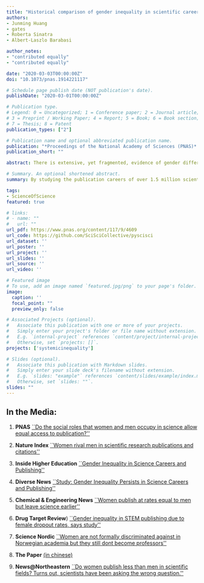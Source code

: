 ```yaml
---
title: "Historical comparison of gender inequality in scientific careers across countries and disciplines"
authors:
- Junming Huang
- gates
- Roberta Sinatra
- Albert-Laszlo Barabasi

author_notes:
- "contributed equally"
- "contributed equally"

date: "2020-03-03T00:00:00Z"
doi: "10.1073/pnas.1914221117"

# Schedule page publish date (NOT publication's date).
publishDate: "2020-03-01T00:00:00Z"

# Publication type.
# Legend: 0 = Uncategorized; 1 = Conference paper; 2 = Journal article;
# 3 = Preprint / Working Paper; 4 = Report; 5 = Book; 6 = Book section;
# 7 = Thesis; 8 = Patent
publication_types: ["2"]

# Publication name and optional abbreviated publication name.
publication: "*Proceedings of the National Academy of Sciences (PNAS)* **117** (1)"
publication_short: ""

abstract: There is extensive, yet fragmented, evidence of gender differences in academia suggesting that women are underrepresented in most scientific disciplines and publish fewer articles throughout a career, and their work acquires fewer citations. Here, we offer a comprehensive picture of longitudinal gender differences in performance through a bibliometric analysis of academic publishing careers by reconstructing the complete publication history of over 1.5 million gender-identified authors whose publishing career ended between 1955 and 2010, covering 83 countries and 13 disciplines. We find that, paradoxically, the increase of participation of women in science over the past 60 years was accompanied by an increase of gender differences in both productivity and impact. Most surprisingly, though, we uncover two gender invariants, finding that men and women publish at a comparable annual rate and have equivalent career-wise impact for the same size body of work. Finally, we demonstrate that differences in publishing career lengths and dropout rates explain a large portion of the reported career-wise differences in productivity and impact, although productivity differences still remain. This comprehensive picture of gender inequality in academia can help rephrase the conversation around the sustainability of women’s careers in academia, with important consequences for institutions and policy makers.

# Summary. An optional shortened abstract.
summary: By studying the publication careers of over 1.5 million scientists, we take a career-focused persepective to identify the factors inhibiting gender equity in STEM.  We find that despite an improved trend towards population equality, the gender differences in career-wise productivity and impact have been growing over the last 70 years. Yet, the research outcomes of men and women year to year are essentially equivalent.  Third, and most importantly, women are ending their publishing careers at higher rates than men, and this is happening across every stage of their careers. 

tags:
- ScienceOfScience
featured: true

# links:
# - name: ""
#   url: ""
url_pdf: https://www.pnas.org/content/117/9/4609
url_code: https://github.com/SciSciCollective/pyscisci
url_dataset: ''
url_poster: ''
url_project: ''
url_slides: ''
url_source: ''
url_video: ''

# Featured image
# To use, add an image named `featured.jpg/png` to your page's folder. 
image:
  caption: ''
  focal_point: ""
  preview_only: false

# Associated Projects (optional).
#   Associate this publication with one or more of your projects.
#   Simply enter your project's folder or file name without extension.
#   E.g. `internal-project` references `content/project/internal-project/index.md`.
#   Otherwise, set `projects: []`.
projects: ['systemicinequality']

# Slides (optional).
#   Associate this publication with Markdown slides.
#   Simply enter your slide deck's filename without extension.
#   E.g. `slides: "example"` references `content/slides/example/index.md`.
#   Otherwise, set `slides: ""`.
slides: ""
---
```



In the Media:
--------
1. **PNAS** [``Do the social roles that women and men occupy in science allow equal access to publication?''](https://www.pnas.org/content/117/11/5553.short?casa_token=AR0eR4RsHl0AAAAA:kdqPcG1ClPnOqz-XKlhAFGLmYNcSp-Bd34XiCYOJjem1VkxEiANWXj04e66FTfZGxe4Gg__SSHIW )

2. **Nature Index** [``Women rival men in scientific research publications and citations''](https://www.natureindex.com/news-blog/women-rival-men-in-scientific-publications-citations )

3. **Inside Higher Education** [``Gender Inequality in Science Careers and Publishing''](https://www.insidehighered.com/quicktakes/2020/02/19/gender-inequality-science-careers-and-publishing )

4. **Diverse News** [``Study: Gender Inequality Persists in Science Careers and Publishing''](https://diverseeducation.com/article/168041/ )

5. **Chemical & Engineering News** [``Women publish at rates equal to men but leave science earlier''](https://cen.acs.org/careers/women-in-science/Women-publish-rates-equal-men/98/i8 )

6. **Drug Target Review**) [``Gender inequality in STEM publishing due to female dropout rates, says study''](https://www.drugtargetreview.com/news/56315/gender-inequality-in-stem-publishing-due-to-female-dropout-rates-says-study/ )
       
7. **Science Nordic** [``Women are not formally discriminated against in Norwegian academia but they still dont become professors'' ](https://sciencenorway.no/academia-gender-gender-and-society/women-are-not-formally-discriminated-against-in-norwegian-academia--but-they-still-dont-become-professors/1650109 ) 

8. **The Paper** [(in chinese)](https://www.thepaper.cn/newsDetail_forward_6190423)
       
9. **News@Northeastern** [``Do women publish less than men in scientific fields? Turns out, scientists have been asking the wrong question.''](https://news.northeastern.edu/2020/03/05/do-women-publish-less-than-men-in-scientific-fields-turns-out-scientists-have-been-asking-the-wrong-question/)

        



